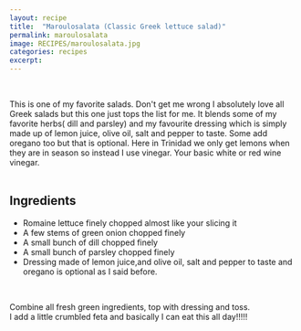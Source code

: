 ```yaml
---
layout: recipe
title:  "Maroulosalata (Classic Greek lettuce salad)"
permalink: maroulosalata
image: RECIPES/maroulosalata.jpg
categories: recipes
excerpt:
---
```

<br>

This is one of my favorite salads. Don't get me wrong I absolutely love all Greek salads but this one just tops the list for me. It blends some of my favorite herbs( dill and parsley) and my favourite dressing which is simply made up of lemon juice, olive oil, salt and pepper to taste. Some add oregano too but that is optional. Here in Trinidad we only get lemons when they are in season so instead I use vinegar. Your basic white or red wine vinegar.
<br><br>

## Ingredients

* Romaine lettuce finely chopped almost like your slicing it
* A few stems of green onion chopped finely
* A small bunch of dill chopped finely
* A small bunch of parsley chopped finely
* Dressing made of lemon juice,and olive oil, salt and pepper to taste and oregano is optional as I said before.
<br>

Combine all fresh green ingredients, top with dressing and toss.  
I add a little crumbled feta and basically I can eat this all day!!!!!
